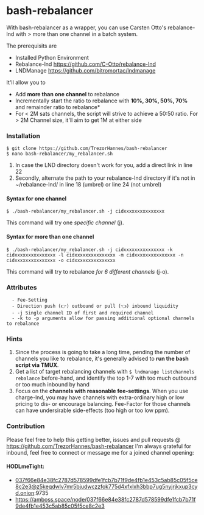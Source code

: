 # bash-rebalancer
With bash-rebalancer as a wrapper, you can use Carsten Otto's rebalance-lnd with > more than one channel in a batch system.

The prerequisits are
  - Installed Python Environment
  - Rebalance-lnd https://github.com/C-Otto/rebalance-lnd
  - LNDManage https://github.com/bitromortac/lndmanage

It'll allow you to
  - Add **more than one channel** to rebalance
  - Incrementally start the ratio to rebalance with **10%, 30%, 50%, 70%** and remainder ratio to rebalance*
  - For < 2M sats channels, the script will strive to achieve a 50:50 ratio. For > 2M Channel size, it'll aim to get 1M at either side

### Installation
```
$ git clone https://github.com/TrezorHannes/bash-rebalancer
$ nano bash-rebalancer/my_rebalancer.sh
```
1) In case the LND directory doesn't work for you, add a direct link in line 22
2) Secondly, alternate the path to your rebalance-lnd directory if it's not in ~/rebalance-lnd/ in line 18 (umbrel) or line 24 (not umbrel)


#### Syntax for one channel
`$ ./bash-rebalancer/my_rebalancer.sh -j cidxxxxxxxxxxxxxxx`

This command will try one _specific channel_ (j). 

#### Syntax for more than one channel
`$ ./bash-rebalancer/my_rebalancer.sh -j cidxxxxxxxxxxxxxxx -k cidxxxxxxxxxxxxxxx -l cidxxxxxxxxxxxxxxx -m cidxxxxxxxxxxxxxxx -n cidxxxxxxxxxxxxxxx -o cidxxxxxxxxxxxxxxx`

This command will try to rebalance _for 6 different channels_ (j-o).

### Attributes
```
  - Fee-Setting
  - Direction push (👉) outbound or pull (👈) inbound liquidity
  - -j Single channel ID of first and required channel
  - -k to -p arguments allow for passing additional optional channels to rebalance
 ```

### Hints
1. Since the process is going to take a long time, pending the number of channels you like to rebalance, it's generally advised to **run the bash script via TMUX**.
2. Get a list of target rebalancing channels with `$ lndmanage listchannels rebalance` before-hand, and identify the top 1-7 with too much outbound or too much inbound by hand
3. Focus on the **channels with reasonable fee-settings**. When you use charge-lnd, you may have channels with extra-ordinary high or low pricing to dis- or encourage balancing. Fee-Factor for those channels can have undersirable side-effects (too high or too low ppm).

### Contribution
Please feel free to help this getting better, issues and pull requests @ https://github.com/TrezorHannes/bash-rebalancer
I'm always grateful for inbound, feel free to connect or message me for a joined channel opening:

#### HODLmeTight: 
  - 037f66e84e38fc2787d578599dfe1fcb7b71f9de4fb1e453c5ab85c05f5ce8c2e3@z5keqdwlv7mr5bjudwczzfok775d4xfxlxh3bbp7ug5nyjrjkxup3cyd.onion:9735
  - https://amboss.space/node/037f66e84e38fc2787d578599dfe1fcb7b71f9de4fb1e453c5ab85c05f5ce8c2e3
